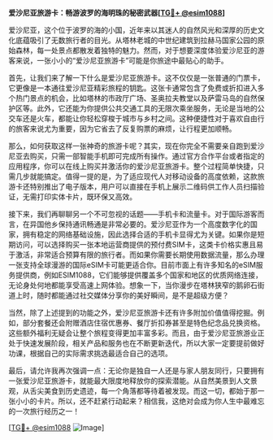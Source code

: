 **爱沙尼亚旅游卡：畅游波罗的海明珠的秘密武器[[TG💪+ @esim1088](https://t.me/s/esim1088)]**

爱沙尼亚，这个位于波罗的海的小国，近年来以其迷人的自然风光和深厚的历史文化底蕴吸引了无数旅行者的目光。从塔林老城的中世纪建筑到拉赫马国家公园的原始森林，每一处景点都散发着独特的魅力。然而，对于想要深度体验爱沙尼亚的游客来说，一张小小的“爱沙尼亚旅游卡”可能是你旅途中最贴心的助手。

首先，让我们来了解一下什么是爱沙尼亚旅游卡。这不仅仅是一张普通的门票卡，它更像是一本通往爱沙尼亚精彩旅程的钥匙。这张卡通常包含了免费或折扣进入多个热门景点的机会，比如塔林的市政厅广场、圣奥拉夫教堂以及萨雷马岛的自然保护区等。此外，它还能为你提供公共交通工具的无限次乘坐服务，无论是当地的公交车还是火车，都能让你轻松穿梭于城市与乡村之间。这种便捷性对于喜欢自由行的旅客来说尤为重要，因为它省去了反复购票的麻烦，让行程更加顺畅。

那么，如何获取这样一张神奇的旅游卡呢？其实，现在你完全不需要亲自跑到爱沙尼亚去购买，只需一部智能手机即可完成所有操作。通过官方合作平台或者指定的应用程序，你可以在线上购买并激活你的爱沙尼亚旅游卡。整个过程简单快捷，只需几步就能搞定。值得一提的是，为了适应现代人对移动设备的高度依赖，这款旅游卡还特别推出了电子版本，用户可以直接在手机上展示二维码供工作人员扫描验证，无需打印实体卡片，既环保又高效。

接下来，我们再聊聊另一个不可忽视的话题——手机卡和流量卡。对于国际游客而言，在异国他乡保持通讯畅通是非常必要的。爱沙尼亚作为一个高度数字化的国家，拥有稳定的网络基础设施，因此选择合适的手机卡显得尤为关键。如果你是短期访问，可以选择购买一张本地运营商提供的预付费SIM卡，这类卡价格实惠且易于激活，非常适合预算有限的旅行者。而如果你需要长期使用数据流量，那么办理一张支持全球漫游的国际eSIM卡可能更适合你。目前市面上有许多知名的eSIM服务提供商，例如ESIM1088，它们能够提供覆盖多个国家和地区的优质网络连接，无论身处何地都能享受高速上网体验。想象一下，当你漫步在塔林狭窄的鹅卵石街道上时，随时都能通过社交媒体分享你的美好瞬间，是不是超级方便？

当然，除了上述提到的功能之外，爱沙尼亚旅游卡还有许多附加价值值得挖掘。例如，部分套餐还会附赠酒店住宿优惠券、餐厅折扣券甚至是特色纪念品兑换资格。这些额外福利无疑会让整个旅程变得更加丰富多彩。而且，由于爱沙尼亚旅游业正处于快速发展阶段，相关产品和服务也在不断更新迭代，所以大家一定要提前做好功课，根据自己的实际需求挑选最适合自己的选项。

最后，请允许我再次强调一点：无论你是独自一人还是与家人朋友同行，只要拥有一张爱沙尼亚旅游卡，就能最大限度地释放你的探索潜能。从自然美景到人文景观，从舌尖美食到历史遗迹，每一个角落都等待着被发现。而这一切，都始于那一张小小的卡片。所以，还不赶紧行动起来？相信我，这绝对会成为你人生中最难忘的一次旅行经历之一！

[[TG💪+ @esim1088](https://t.me/s/esim1088) ![Image](https://i.postimg.cc/4NQfJmqS/Snipaste-2025-05-13-00-14-12.png)]
